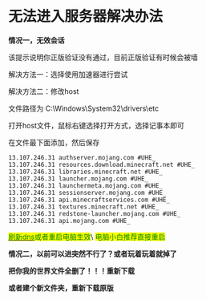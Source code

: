 # 无法进入服务器解决办法

**情况一，无效会话**

该提示说明你正版验证没有通过，目前正版验证有时候会被墙

解决方法一：选择使用加速器进行尝试

解决方法二：修改host

文件路径为 C:\Windows\System32\drivers\etc

打开host文件，鼠标右键选择打开方式，选择记事本即可

在文件最下面添加，然后保存

```
13.107.246.31 authserver.mojang.com #UHE_
13.107.246.31 resources.download.minecraft.net #UHE_
13.107.246.31 libraries.minecraft.net #UHE_
13.107.246.31 launcher.mojang.com #UHE_
13.107.246.31 launchermeta.mojang.com #UHE_
13.107.246.31 sessionserver.mojang.com #UHE_
13.107.246.31 api.minecraftservices.com #UHE_
13.107.246.31 textures.minecraft.net #UHE_
13.107.246.31 redstone-launcher.mojang.com #UHE_
13.107.246.31 api.mojang.com #UHE_
```

[<mark style="color:green;">刷新dns</mark>](https://zhuanlan.zhihu.com/p/476257556)<mark style="color:green;">或者重启电脑生效</mark>\ <mark style="color:green;">电脑小白推荐直接重启</mark>

**情况二，以前可以进突然不行了？或者玩着玩着就掉了**

**把你我的世界文件全删了！！！重新下载**

**或者建个新文件夹，重新下载原版**
